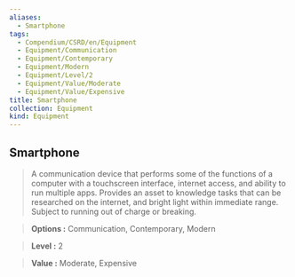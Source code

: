 ```yaml
---
aliases:
  - Smartphone
tags:
  - Compendium/CSRD/en/Equipment
  - Equipment/Communication
  - Equipment/Contemporary
  - Equipment/Modern
  - Equipment/Level/2
  - Equipment/Value/Moderate
  - Equipment/Value/Expensive
title: Smartphone
collection: Equipment
kind: Equipment
---
```

## Smartphone    
    
>A communication device that performs some of the functions of a computer with a touchscreen interface, internet access, and ability to run multiple apps. Provides an asset to knowledge tasks that can be researched on the internet, and bright light within immediate range. Subject to running out of charge or breaking.    
> **Options :** Communication, Contemporary, Modern    
> **Level :** 2    
> **Value :** Moderate, Expensive